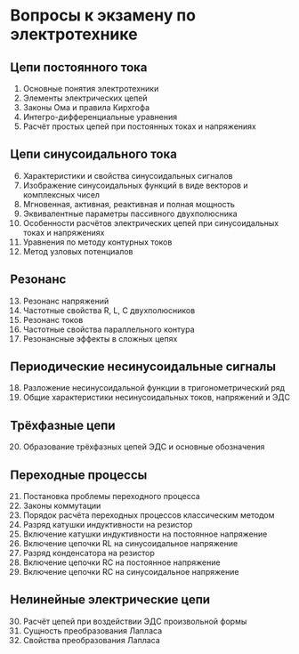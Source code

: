 # Вопросы к экзамену по электротехнике

## Цепи постоянного тока

1.  Основные понятия электротехники
2.	Элементы электрических цепей
3.	Законы Ома и правила Кирхгофа
4.	Интегро-дифференциальные уравнения
5.	Расчёт простых цепей при постоянных токах и напряжениях

## Цепи синусоидального тока

6.	Характеристики и свойства синусоидальных сигналов
7.	Изображение синусоидальных функций в виде векторов и комплексных чисел
8.	Мгновенная, активная, реактивная и полная мощность
9.	Эквивалентные параметры пассивного двухполюсника
10.	Особенности расчётов электрических цепей при синусоидальных токах и напряжениях
11.	Уравнения по методу контурных токов
12.	Метод узловых потенциалов

## Резонанс

13.	Резонанс напряжений
14.	Частотные свойства R, L, C двухполюсников
15.	Резонанс токов
16.	Частотные свойства параллельного контура
17.	Резонансные эффекты в сложных цепях

## Периодические несинусоидальные сигналы

18.	Разложение несинусоидальной функции в тригонометрический ряд
19.	Общие характеристики несинусоидальных токов, напряжений и ЭДС

## Трёхфазные цепи

20.	Образование трёхфазных цепей ЭДС и основные обозначения

## Переходные процессы

21.	Постановка проблемы переходного процесса
22.	Законы коммутации
36.	Порядок расчёта переходных процессов классическим методом
37.	Разряд катушки индуктивности на резистор
38.	Включение катушки индуктивности на постоянное напряжение
39.	Включение цепочки RL на синусоидальное напряжение
40.	Разряд конденсатора на резистор
41.	Включение цепочки RC на постоянное напряжение
42.	Включение цепочки RС на синусоидальное напряжение

## Нелинейные электрические цепи

30.	Расчёт цепей при воздействии ЭДС произвольной формы
46.	Сущность преобразования Лапласа
47.	Свойства преобразования Лапласа










